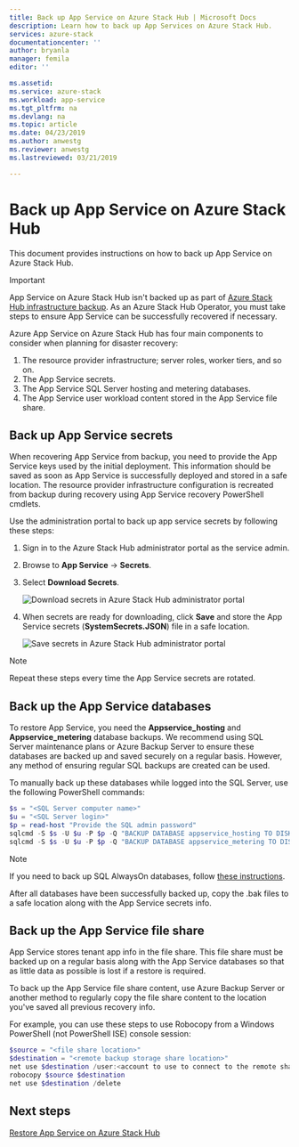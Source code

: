 ```yaml
---
title: Back up App Service on Azure Stack Hub | Microsoft Docs
description: Learn how to back up App Services on Azure Stack Hub.
services: azure-stack
documentationcenter: ''
author: bryanla
manager: femila
editor: ''

ms.assetid: 
ms.service: azure-stack
ms.workload: app-service
ms.tgt_pltfrm: na
ms.devlang: na
ms.topic: article
ms.date: 04/23/2019
ms.author: anwestg
ms.reviewer: anwestg
ms.lastreviewed: 03/21/2019

---
```

# Back up App Service on Azure Stack Hub

This document provides instructions on how to back up App Service on Azure Stack Hub.

> [!IMPORTANT]
> App Service on Azure Stack Hub isn't backed up as part of [Azure Stack Hub infrastructure backup](azure-stack-backup-infrastructure-backup.md). As an Azure Stack Hub Operator, you must take steps to ensure App Service can be successfully recovered if necessary.

Azure App Service on Azure Stack Hub has four main components to consider when planning for disaster recovery:
1. The resource provider infrastructure; server roles, worker tiers, and so on. 
2. The App Service secrets.
3. The App Service SQL Server hosting and metering databases.
4. The App Service user workload content stored in the App Service file share.

## Back up App Service secrets
When recovering App Service from backup, you need to provide the App Service keys used by the initial deployment. This information should be saved as soon as App Service is successfully deployed and stored in a safe location. The resource provider infrastructure configuration is recreated from backup during recovery using App Service recovery PowerShell cmdlets.

Use the administration portal to back up app service secrets by following these steps: 

1. Sign in to the Azure Stack Hub administrator portal as the service admin.

2. Browse to **App Service** -> **Secrets**. 

3. Select **Download Secrets**.

   ![Download secrets in Azure Stack Hub administrator portal](./media/app-service-back-up/download-secrets.png)

4. When secrets are ready for downloading, click **Save** and store the App Service secrets (**SystemSecrets.JSON**) file in a safe location. 

   ![Save secrets in Azure Stack Hub administrator portal](./media/app-service-back-up/save-secrets.png)

> [!NOTE]
> Repeat these steps every time the App Service secrets are rotated.

## Back up the App Service databases
To restore App Service, you need the **Appservice_hosting** and **Appservice_metering** database backups. We recommend using SQL Server maintenance plans or Azure Backup Server to ensure these databases are backed up and saved securely on a regular basis. However, any method of ensuring regular SQL backups are created can be used.

To manually back up these databases while logged into the SQL Server, use the following PowerShell commands:

  ```powershell
  $s = "<SQL Server computer name>"
  $u = "<SQL Server login>" 
  $p = read-host "Provide the SQL admin password"
  sqlcmd -S $s -U $u -P $p -Q "BACKUP DATABASE appservice_hosting TO DISK = '<path>\hosting.bak'"
  sqlcmd -S $s -U $u -P $p -Q "BACKUP DATABASE appservice_metering TO DISK = '<path>\metering.bak'"
  ```

> [!NOTE]
> If you need to back up SQL AlwaysOn databases, follow [these instructions](https://docs.microsoft.com/sql/database-engine/availability-groups/windows/configure-backup-on-availability-replicas-sql-server?view=sql-server-2017). 

After all databases have been successfully backed up, copy the .bak files to a safe location along with the App Service secrets info.

## Back up the App Service file share
App Service stores tenant app info in the file share. This file share must be backed up on a regular basis along with the App Service databases so that as little data as possible is lost if a restore is required.

To back up the App Service file share content, use Azure Backup Server or another method to regularly copy the file share content to the location you've saved all previous recovery info.

For example, you can use these steps to use Robocopy from a Windows PowerShell (not PowerShell ISE) console session:

```powershell
$source = "<file share location>"
$destination = "<remote backup storage share location>"
net use $destination /user:<account to use to connect to the remote share in the format of domain\username> *
robocopy $source $destination
net use $destination /delete
```

## Next steps
[Restore App Service on Azure Stack Hub](app-service-recover.md)